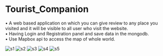# Tourist_Companion

• A web based application on which you can
give review to any place you visited and it will
be visible to all user who visit the website. <br />
• Having Login and Registration panel and save
data in the mongodb. <br />
• Use Mapbox api to access the map of whole
world.<br />



![s1](https://user-images.githubusercontent.com/95503105/171725992-9085d2c2-f64e-4989-a820-b57b8d2f5c0c.jpg)
![s2](https://user-images.githubusercontent.com/95503105/171726000-55640a6f-cb8f-4922-93fb-e30c2e7feb41.jpg)
![s3](https://user-images.githubusercontent.com/95503105/171726002-8789574f-1b90-4f01-be61-10c5c1a26b6d.jpg)
![s4](https://user-images.githubusercontent.com/95503105/171726003-f06b35d2-8532-4cbf-ab0f-09223735df47.jpg)
![s5](https://user-images.githubusercontent.com/95503105/171726008-47ecb5db-20b8-4deb-90b5-4a26f3321a16.jpg)

